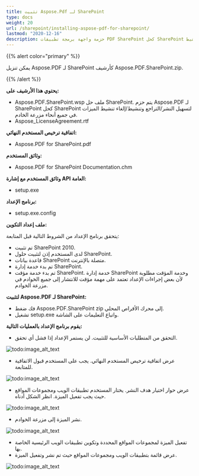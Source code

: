 ```yaml
---
title: تثبيت Aspose.Pdf لـ SharePoint
type: docs
weight: 20
url: /sharepoint/installing-aspose-pdf-for-sharepoint/
lastmod: "2020-12-16"
description: حزمة واجهة برمجة تطبيقات PDF SharePoint كحل SharePoint لتبسيط نشر مزرعة الخادم، والتراجع، والتنشيط، وإلغاء التنشيط.
---
```


{{% alert color="primary" %}}

يمكن تنزيل Aspose.PDF لـ SharePoint كأرشيف Aspose.PDF.SharePoint.zip.

{{% /alert %}}

**يحتوي هذا الأرشيف على:**

- Aspose.PDF.SharePoint.wsp
  ملف حل SharePoint. يتم حزم Aspose.PDF لـ SharePoint كحل SharePoint لتسهيل النشر/التراجع وتنشيط/إلغاء تنشيط الميزات في جميع أنحاء مزرعة الخادم.
- Aspose_LicenseAgreement.rtf

**اتفاقية ترخيص المستخدم النهائي:**

- Aspose.PDF for SharePoint.pdf

**وثائق المستخدم:**

- Aspose.PDF for SharePoint Documentation.chm

**وثائق المستخدم مع إشارة API العامة:**

- setup.exe

**برنامج الإعداد:**

- setup.exe.config

**ملف إعداد التكوين:**

يتحقق برنامج الإعداد من الشروط التالية قبل المتابعة:

- تم تثبيت SharePoint 2010.
- لدى المستخدم إذن لتثبيت حلول SharePoint.
- قاعدة بيانات SharePoint متصلة بالإنترنت.
- تم بدء خدمة إدارة SharePoint.
- تم بدء خدمة مؤقت SharePoint. خدمة إدارة SharePoint وخدمة المؤقت مطلوبة لأن بعض إجراءات الإعداد تعتمد على مهمة مؤقت للانتشار إلى جميع الخوادم في مزرعة الخوادم.

**لتثبيت Aspose.PDF لـ SharePoint:**

- فك ضغط Aspose.PDF.SharePoint zip إلى محرك الأقراص المحلي.
- تشغيل setup.exe واتباع التعليمات على الشاشة.

**يقوم برنامج الإعداد بالعمليات التالية:**

- التحقق من المتطلبات الأساسية للتثبيت. لن يستمر الإعداد إذا فشل أي تحقق.

![todo:image_alt_text](installing-aspose-pdf-for-sharepoint_1.png)

- عرض اتفاقية ترخيص المستخدم النهائي. يجب على المستخدم قبول الاتفاقية للمتابعة.

![todo:image_alt_text](installing-aspose-pdf-for-sharepoint_2.png)

- عرض حوار اختيار هدف النشر.
 يختار المستخدم تطبيقات الويب ومجموعات المواقع حيث يجب تفعيل الميزة. انظر الشكل أدناه.

![todo:image_alt_text](installing-aspose-pdf-for-sharepoint_3.png)

- نشر الميزة إلى مزرعة الخوادم.

![todo:image_alt_text](installing-aspose-pdf-for-sharepoint_4.png)

- تفعيل الميزة لمجموعات المواقع المحددة وتكوين تطبيقات الويب الرئيسية الخاصة بها.
- عرض قائمة بتطبيقات الويب ومجموعات المواقع حيث تم نشر وتفعيل الميزة.

![todo:image_alt_text](installing-aspose-pdf-for-sharepoint_5.png)